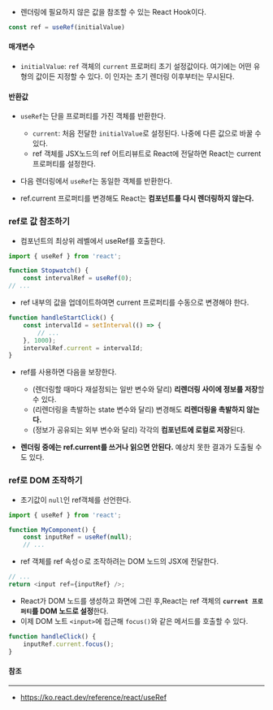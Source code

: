 - 렌더링에 필요하지 않은 값을 참조할 수 있는 React Hook이다.
```js
const ref = useRef(initialValue)
```
#### 매개변수
- `initialValue`: `ref` 객체의 `current` 프로퍼티 초기 설정값이다. 여기에는 어떤 유형의 값이든 지정할 수 있다. 이 인자는 초기 렌더링 이후부터는 무시된다.
#### 반환값
- `useRef`는 단을 프로퍼티를 가진 객체를 반환한다.
	- `current`: 처음 전달한 `initialValue`로 설정된다. 나중에 다른 값으로 바꿀 수 있다.
	- ref 객체를 JSX노드의 ref 어트리뷰트로 React에 전달하면 React는 current프로퍼티를 설정한다.
- 다음 렌더링에서 `useRef`는 동일한 객체를 반환한다.

- ref.current 프로퍼티를 변경해도 React는 **컴포넌트를 다시 렌더링하지 않는다.**

### ref로 값 참조하기
- 컴포넌트의 최상위 레벨에서 useRef를 호출한다.
```js
import { useRef } from 'react';  

function Stopwatch() {  
	const intervalRef = useRef(0);  
// ...
```
- ref 내부의 값을 업데이트하여면 current 프로퍼티를 수동으로 변경해야 한다.
```js
function handleStartClick() {  
	const intervalId = setInterval(() => {  
		// ...  
	}, 1000);  
	intervalRef.current = intervalId;  
}
```

- ref를 사용하면 다음을 보장한다.
	- (렌더링할 때마다 재설정되는 일반 변수와 달리) **리렌더링 사이에 정보를 저장**할 수 있다.
	- (리렌더링을 촉발하는 state 변수와 달리) 변경해도 **리렌더링을 촉발하지 않는다.**
	- (정보가 공유되는 외부 변수와 달리) 각각의 **컴포넌트에 로컬로 저장**된다.

- **렌더링 중에는 ref.current를 쓰거나 읽으면 안된다.** 예상치 못한 결과가 도출될 수도 있다.
### ref로 DOM 조작하기
- 초기값이 `null`인 ref객체를 선언한다.
```js
import { useRef } from 'react';  

function MyComponent() {  
	const inputRef = useRef(null);  
	// ...
```

- ref 객체를 ref 속성ㅇ로 조작하려는 DOM 노드의 JSX에 전달한다.
```js
// ...  
return <input ref={inputRef} />;
```

- React가 DOM 노드를 생성하고 화면에 그린 후,React는 ref 객체의 **`current 프로퍼티`를 DOM 노드로 설정**한다.
- 이제 DOM 노트 `<input>`에 접근해 `focus()`와 같은 메서드를 호출할 수 있다.

```js
function handleClick() {  
	inputRef.current.focus();  
}
```

#### 참조
---
- https://ko.react.dev/reference/react/useRef